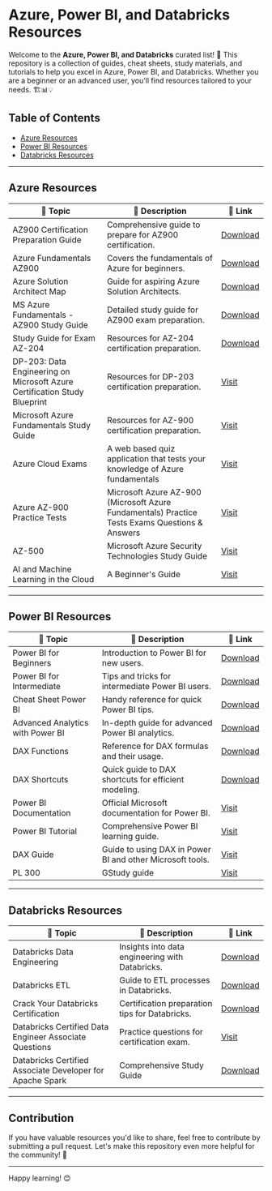 # Azure, Power BI, and Databricks Resources

Welcome to the **Azure, Power BI, and Databricks** curated list! 🌟 This repository is a collection of guides, cheat sheets, study materials, and tutorials to help you excel in Azure, Power BI, and Databricks. Whether you are a beginner or an advanced user, you'll find resources tailored to your needs. 🏗️📊💡

## Table of Contents
- [Azure Resources](#azure-resources)
- [Power BI Resources](#power-bi-resources)
- [Databricks Resources](#databricks-resources)

---

## Azure Resources

| 📌 **Topic**                           | 📝 **Description**                                            | 🔗 **Link**                                   |
|----------------------------------------|--------------------------------------------------------------|----------------------------------------------|
| AZ900 Certification Preparation Guide  | Comprehensive guide to prepare for AZ900 certification.     | [Download](https://github.com/itsual/Azure-PowerBI-Databricks/blob/main/AZ900%20certification%20preparation%20guide.pdf) |
| Azure Fundamentals AZ900               | Covers the fundamentals of Azure for beginners.             | [Download](https://github.com/itsual/Azure-PowerBI-Databricks/blob/main/Azure%20Fundamentals%20AZ900.pdf) |
| Azure Solution Architect Map           | Guide for aspiring Azure Solution Architects.               | [Download](https://github.com/itsual/Azure-PowerBI-Databricks/blob/main/Azure_Solution_Architect_Map_1659337290.pdf) |
| MS Azure Fundamentals - AZ900 Study Guide | Detailed study guide for AZ900 exam preparation.          | [Download](https://github.com/itsual/Azure-PowerBI-Databricks/blob/main/MS%20Azure%20Fundamendals%20-%20AZ-900%20Study%20Guide.pdf) |
| Study Guide for Exam AZ-204            | Resources for AZ-204 certification preparation.             | [Download](https://github.com/itsual/Azure-PowerBI-Databricks/blob/main/Study%20guide%20for%20Exam%20AZ-204.pdf) |
| DP-203: Data Engineering on Microsoft Azure Certification Study Blueprint            | Resources for DP-203 certification preparation.             | [Visit](https://github.com/timothywarner/dp203) |
| Microsoft Azure Fundamentals Study Guide         | Resources for AZ-900 certification preparation.             | [Visit](https://github.com/AzureMentor/Azure-AZ-900-Study-Guide) |
| Azure Cloud Exams            | A web based quiz application that tests your knowledge of Azure fundamentals             | [Visit](https://github.com/eduardconstantin/azure-cloud-exams) |
| Azure AZ-900 Practice Tests         | Microsoft Azure AZ-900 (Microsoft Azure Fundamentals) Practice Tests Exams Questions & Answers           | [Visit](https://github.com/Ditectrev/Microsoft-Azure-AZ-900-Microsoft-Azure-Fundamentals-Practice-Tests-Exams-Questions-Answers) |
| AZ-500       | Microsoft Azure Security Technologies Study Guide           | [Visit](https://github.com/AzureMentor/Azure-AZ-500-Study-Guide) |
| AI and Machine Learning in the Cloud      | A Beginner's Guide           | [Visit](https://github.com/AzureMentor/Azure-AZ-500-Study-Guide) |

---

## Power BI Resources

| 📌 **Topic**                           | 📝 **Description**                                            | 🔗 **Link**                                   |
|----------------------------------------|--------------------------------------------------------------|----------------------------------------------|
| Power BI for Beginners                 | Introduction to Power BI for new users.                     | [Download](https://github.com/itsual/Azure-PowerBI-Databricks/blob/main/Power%20BI%20for%20Beginners.pdf) |
| Power BI for Intermediate              | Tips and tricks for intermediate Power BI users.            | [Download](https://github.com/itsual/Azure-PowerBI-Databricks/blob/main/Power%20BI%20For%20Intermediate.pdf) |
| Cheat Sheet Power BI                   | Handy reference for quick Power BI tips.                    | [Download](https://github.com/itsual/Azure-PowerBI-Databricks/blob/main/2%20CheatSheet%20PowerBI.pdf) |
| Advanced Analytics with Power BI       | In-depth guide for advanced Power BI analytics.             | [Download](https://github.com/itsual/Azure-PowerBI-Databricks/blob/main/Advanced%20Analytics%20with%20Power%20BI.pdf) |
| DAX Functions                          | Reference for DAX formulas and their usage.                 | [Download](https://github.com/itsual/Azure-PowerBI-Databricks/blob/main/DAX%20Functions.pdf) |
| DAX Shortcuts                          | Quick guide to DAX shortcuts for efficient modeling.         | [Download](https://github.com/itsual/Azure-PowerBI-Databricks/blob/main/DAX%20Shortcuts.pdf) |
| Power BI Documentation                 | Official Microsoft documentation for Power BI.              | [Visit](https://learn.microsoft.com/en-us/power-bi/) |
| Power BI Tutorial                      | Comprehensive Power BI learning guide.                      | [Visit](https://github.com/Shivampatil412/Power-BI/tree/main) |
| DAX Guide                              | Guide to using DAX in Power BI and other Microsoft tools.    | [Visit](https://dax.guide/) |
| PL 300                             | GStudy guide  | [Visit](https://github.com/tajpouria/ai-ml-cloud-beginners-guide) |

---

## Databricks Resources

| 📌 **Topic**                           | 📝 **Description**                                            | 🔗 **Link**                                   |
|----------------------------------------|--------------------------------------------------------------|----------------------------------------------|
| Databricks Data Engineering            | Insights into data engineering with Databricks.             | [Download](https://github.com/itsual/Azure-PowerBI-Databricks/blob/main/Databricks%20Data%20Engineering.pdf) |
| Databricks ETL                         | Guide to ETL processes in Databricks.                       | [Download](https://github.com/itsual/Azure-PowerBI-Databricks/blob/main/Databricks%20ETL.pdf) |
| Crack Your Databricks Certification    | Certification preparation tips for Databricks.              | [Download](https://github.com/itsual/Azure-PowerBI-Databricks/blob/main/Crack_your_Databricks_Certification_1737520188.pdf) |
| Databricks Certified Data Engineer Associate Questions | Practice questions for certification exam.         | [Visit](https://github.com/Amrit-Hub/Databricks-Certified-Data-Engineer-Associate-Questions) |
| Databricks Certified Associate Developer for Apache Spark | Comprehensive Study Guide         | [Download](https://github.com/itsual/Azure-PowerBI-Databricks/blob/main/Spark%20certification%20exam%20Study%20Guide.html) |
---

## Contribution

If you have valuable resources you'd like to share, feel free to contribute by submitting a pull request. Let's make this repository even more helpful for the community! 🚀

---

Happy learning! 😊
